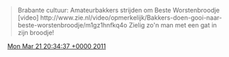 > Brabante cultuur: Amateurbakkers strijden om Beste Worstenbroodje \[video\] http://www\.zie\.nl/video/opmerkelijk/Bakkers\-doen\-gooi\-naar\-beste\-worstenbroodje/m1gz1hnfkq4o Zielig zo'n man met een gat in zijn broodje\!

<img src="../../media/tweet.ico" width="12" /> [Mon Mar 21 20:34:37 +0000 2011](https://twitter.com/DromerDenker/status/49931944754028544)